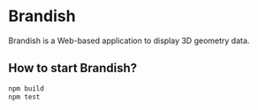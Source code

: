 # Brandish

Brandish is a Web-based application to display 3D geometry data.

## How to start Brandish?

```bash
npm build
npm test
```